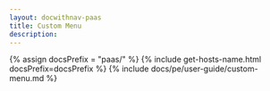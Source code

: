 ```yaml
---
layout: docwithnav-paas
title: Custom Menu
description:  
---
```


{% assign docsPrefix = "paas/" %}
{% include get-hosts-name.html docsPrefix=docsPrefix %}
{% include docs/pe/user-guide/custom-menu.md %}
